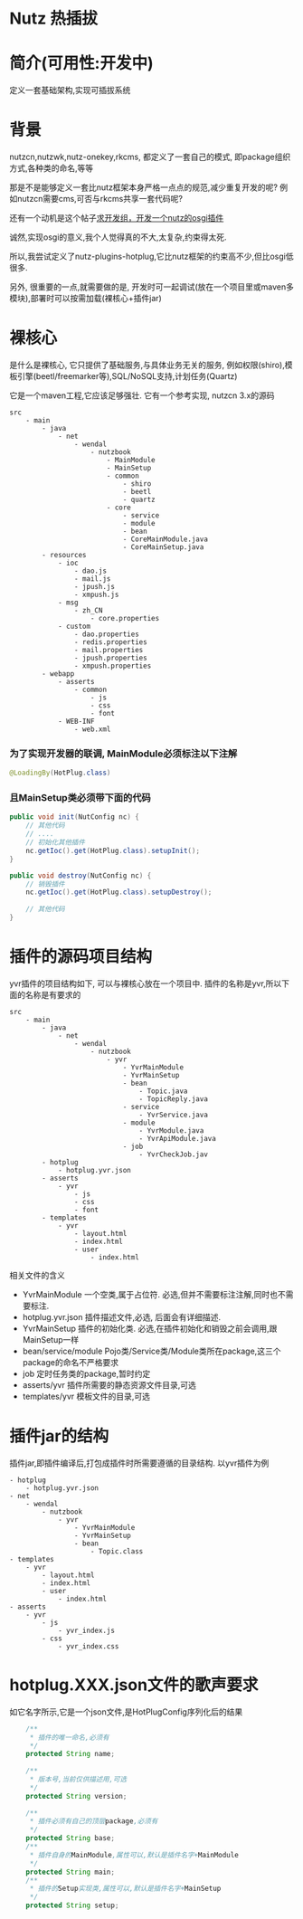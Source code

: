 Nutz 热插拔
==================================

简介(可用性:开发中)
==================================

定义一套基础架构,实现可插拔系统

背景
==================================

nutzcn,nutzwk,nutz-onekey,rkcms, 都定义了一套自己的模式, 即package组织方式,各种类的命名,等等

那是不是能够定义一套比nutz框架本身严格一点点的规范,减少重复开发的呢? 例如nutzcn需要cms,可否与rkcms共享一套代码呢?

还有一个动机是这个帖子[求开发组，开发一个nutz的osgi插件](https://nutz.cn/yvr/t/23ogp0e7lqi4vrpnlsgqqt2bhd)

诚然,实现osgi的意义,我个人觉得真的不大,太复杂,约束得太死.

所以,我尝试定义了nutz-plugins-hotplug,它比nutz框架的约束高不少,但比osgi低很多.

另外, 很重要的一点,就需要做的是, 开发时可一起调试(放在一个项目里或maven多模块),部署时可以按需加载(裸核心+插件jar)

裸核心
====================================

是什么是裸核心, 它只提供了基础服务,与具体业务无关的服务, 例如权限(shiro),模板引擎(beetl/freemarker等),SQL/NoSQL支持,计划任务(Quartz)

它是一个maven工程,它应该足够强壮. 它有一个参考实现, nutzcn 3.x的源码

```
src
	- main
		- java
			- net
				- wendal
					- nutzbook
						- MainModule
						- MainSetup
						- common
							- shiro
							- beetl
							- quartz
						- core
							- service
							- module
							- bean
							- CoreMainModule.java
							- CoreMainSetup.java
		- resources
			- ioc
				- dao.js
				- mail.js
				- jpush.js
				- xmpush.js
			- msg
				- zh_CN
					- core.properties
			- custom
				- dao.properties
				- redis.properties
				- mail.properties
				- jpush.properties
				- xmpush.properties
		- webapp
			- asserts
				- common
					- js
					- css
					- font
			- WEB-INF
				- web.xml
```

### 为了实现开发器的联调, MainModule必须标注以下注解

```java
@LoadingBy(HotPlug.class)
```

### 且MainSetup类必须带下面的代码

```java
public void init(NutConfig nc) {
	// 其他代码
	// ....
	// 初始化其他插件
	nc.getIoc().get(HotPlug.class).setupInit();
}

public void destroy(NutConfig nc) {
	// 销毁插件
	nc.getIoc().get(HotPlug.class).setupDestroy();
	
	// 其他代码
}
```

插件的源码项目结构
==============================

yvr插件的项目结构如下, 可以与裸核心放在一个项目中. 插件的名称是yvr,所以下面的名称是有要求的

```
src
	- main
		- java
			- net
				- wendal
					- nutzbook
						- yvr
							- YvrMainModule
							- YvrMainSetup
							- bean
								- Topic.java
								- TopicReply.java
							- service
								- YvrService.java
							- module
								- YvrModule.java
								- YvrApiModule.java
							- job
								- YvrCheckJob.jav
		- hotplug
			- hotplug.yvr.json
		- asserts
			- yvr
				- js
				- css
				- font
		- templates
			- yvr
				- layout.html
				- index.html
				- user
					- index.html
```

相关文件的含义

* YvrMainModule 一个空类,属于占位符. 必选,但并不需要标注注解,同时也不需要标注.
* hotplug.yvr.json 插件描述文件,必选, 后面会有详细描述.
* YvrMainSetup 插件的初始化类. 必选,在插件初始化和销毁之前会调用,跟MainSetup一样
* bean/service/module Pojo类/Service类/Module类所在package,这三个package的命名不严格要求
* job 定时任务类的package,暂时约定
* asserts/yvr 插件所需要的静态资源文件目录,可选
* templates/yvr 模板文件的目录,可选

插件jar的结构
====================================================

插件jar,即插件编译后,打包成插件时所需要遵循的目录结构. 以yvr插件为例

```
- hotplug
	- hotplug.yvr.json
- net
	- wendal
		- nutzbook
			- yvr
				- YvrMainModule
				- YvrMainSetup
				- bean
					- Topic.class
- templates
	- yvr
		- layout.html
		- index.html
		- user
			- index.html
- asserts
	- yvr
		- js
			- yvr_index.js
		- css
			- yvr_index.css
```

hotplug.XXX.json文件的歌声要求
===================================================

如它名字所示,它是一个json文件,是HotPlugConfig序列化后的结果

```java
    /**
     * 插件的唯一命名,必须有
     */
    protected String name;
    
    /**
     * 版本号,当前仅供描述用,可选
     */
    protected String version;
    
    /**
     * 插件必须有自己的顶层package,必须有
     */
    protected String base;
    /**
     * 插件自身的MainModule,属性可以,默认是插件名字+MainModule
     */
    protected String main;
    /**
     * 插件的Setup实现类,属性可以,默认是插件名字+MainSetup
     */
    protected String setup;
```